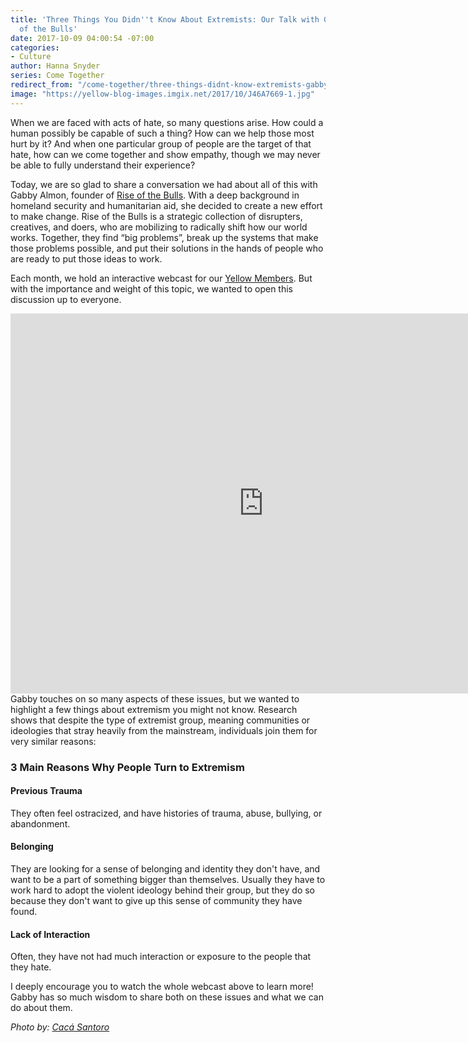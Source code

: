 ```yaml
---
title: 'Three Things You Didn''t Know About Extremists: Our Talk with Gabby of Rise
  of the Bulls'
date: 2017-10-09 04:00:54 -07:00
categories:
- Culture
author: Hanna Snyder
series: Come Together
redirect_from: "/come-together/three-things-didnt-know-extremists-gabby-rise-of-the-bulls/"
image: "https://yellow-blog-images.imgix.net/2017/10/J46A7669-1.jpg"
---
```


When we are faced with acts of hate, so many questions arise. How could a human
possibly be capable of such a thing? How can we help those most hurt by it? And
when one particular group of people are the target of that hate, how can we come
together and show empathy, though we may never be able to fully understand their
experience?

Today, we are so glad to share a conversation we had about all of this with
Gabby Almon, founder of [Rise of the Bulls](https://riseofthebulls.com/). With a
deep background in homeland security and humanitarian aid, she decided to create
a new effort to make change. Rise of the Bulls is a strategic collection of
disrupters, creatives, and doers, who are mobilizing to radically shift how our
world works. Together, they find “big problems”, break up the systems that make
those problems possible, and put their solutions in the hands of people who are
ready to put those ideas to work.

Each month, we hold an interactive webcast for our
[Yellow Members](http://yellowco.co/membership/). But with the importance and
weight of this topic, we wanted to open this discussion up to everyone.

<iframe src="https://player.vimeo.com/video/235411543" width="810" height="608" frameborder="0" allowfullscreen="allowfullscreen"></iframe>  
Gabby touches on so many aspects of these issues, but we wanted to highlight a few things about extremism you might not know. Research shows that despite the type of extremist group, meaning communities or ideologies that stray heavily from the mainstream, individuals join them for very similar reasons:

### 3 Main Reasons Why People Turn to Extremism

#### Previous Trauma

They often feel ostracized, and have histories of trauma, abuse, bullying, or
abandonment.

#### Belonging

They are looking for a sense of belonging and identity they don't have, and want
to be a part of something bigger than themselves. Usually they have to work hard
to adopt the violent ideology behind their group, but they do so because they
don't want to give up this sense of community they have found.

#### Lack of Interaction

Often, they have not had much interaction or exposure to the people that they
hate.

I deeply encourage you to watch the whole webcast above to learn more! Gabby has
so much wisdom to share both on these issues and what we can do about them.

_Photo by: [Cacá Santoro](http://cacasantoro.com/)_
